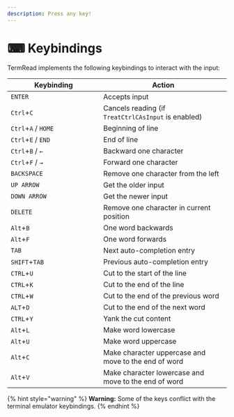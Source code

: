 ```yaml
---
description: Press any key!
---
```


# ⌨ Keybindings

TermRead implements the following keybindings to interact with the input:

<table><thead><tr><th width="196.5">Keybinding</th><th>Action</th></tr></thead><tbody><tr><td><code>ENTER</code></td><td>Accepts input</td></tr><tr><td><code>Ctrl</code>+<code>C</code></td><td>Cancels reading (if <code>TreatCtrlCAsInput</code> is enabled)</td></tr><tr><td><code>Ctrl</code>+<code>A</code> / <code>HOME</code></td><td>Beginning of line</td></tr><tr><td><code>Ctrl</code>+<code>E</code> / <code>END</code></td><td>End of line</td></tr><tr><td><code>Ctrl</code>+<code>B</code> / <code>←</code></td><td>Backward one character</td></tr><tr><td><code>Ctrl</code>+<code>F</code> / <code>→</code></td><td>Forward one character</td></tr><tr><td><code>BACKSPACE</code></td><td>Remove one character from the left</td></tr><tr><td><code>UP ARROW</code></td><td>Get the older input</td></tr><tr><td><code>DOWN ARROW</code></td><td>Get the newer input</td></tr><tr><td><code>DELETE</code></td><td>Remove one character in current position</td></tr><tr><td><code>Alt</code>+<code>B</code></td><td>One word backwards</td></tr><tr><td><code>Alt</code>+<code>F</code></td><td>One word forwards</td></tr><tr><td><code>TAB</code></td><td>Next auto-completion entry</td></tr><tr><td><code>SHIFT</code>+<code>TAB</code></td><td>Previous auto-completion entry</td></tr><tr><td><code>CTRL</code>+<code>U</code></td><td>Cut to the start of the line</td></tr><tr><td><code>CTRL</code>+<code>K</code></td><td>Cut to the end of the line</td></tr><tr><td><code>CTRL</code>+<code>W</code></td><td>Cut to the end of the previous word</td></tr><tr><td><code>ALT</code>+<code>D</code></td><td>Cut to the end of the next word</td></tr><tr><td><code>CTRL</code>+<code>Y</code></td><td>Yank the cut content</td></tr><tr><td><code>Alt</code>+<code>L</code></td><td>Make word lowercase</td></tr><tr><td><code>Alt</code>+<code>U</code></td><td>Make word uppercase</td></tr><tr><td><code>Alt</code>+<code>C</code></td><td>Make character uppercase and move to the end of word</td></tr><tr><td><code>Alt</code>+<code>V</code></td><td>Make character lowercase and move to the end of word</td></tr></tbody></table>

{% hint style="warning" %}
**Warning:** Some of the keys conflict with the terminal emulator keybindings.
{% endhint %}
